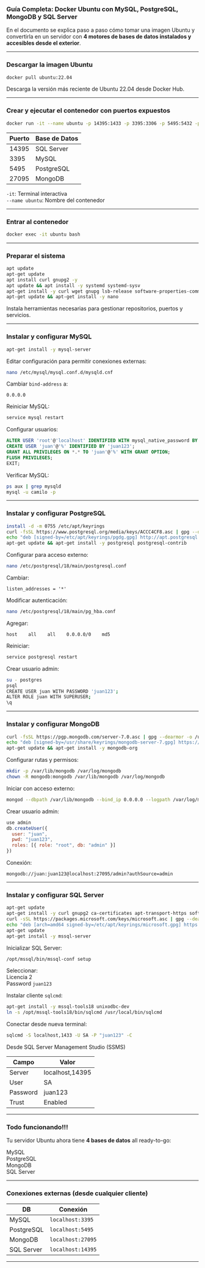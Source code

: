 
### Guía Completa: Docker Ubuntu con MySQL, PostgreSQL, MongoDB y SQL Server

En el documento se explica paso a paso cómo tomar una imagen Ubuntu y convertirla en un servidor con **4 motores de bases de datos instalados y accesibles desde el exterior**.

---

### Descargar la imagen Ubuntu

```bash
docker pull ubuntu:22.04
```

Descarga la versión más reciente de Ubuntu 22.04 desde Docker Hub.

---

### Crear y ejecutar el contenedor con puertos expuestos

```bash
docker run -it --name ubuntu -p 14395:1433 -p 3395:3306 -p 5495:5432 -p 27095:27017 ubuntu:22.04 bash
```

| Puerto | Base de Datos |
|--------|----------------|
| 14395  | SQL Server     |
| 3395   | MySQL          |
| 5495   | PostgreSQL     |
| 27095  | MongoDB        |

 `-it`: Terminal interactiva  
 `--name ubuntu`: Nombre del contenedor

---

### Entrar al contenedor

```bash
docker exec -it ubuntu bash
```

---

### Preparar el sistema

```bash
apt update
apt-get update
apt install curl gnupg2 -y
apt update && apt install -y systemd systemd-sysv
apt-get install -y curl wget gnupg lsb-release software-properties-common apt-transport-https ca-certificates vim net-tools iproute2 gnupg2
apt-get update && apt-get install -y nano
```

Instala herramientas necesarias para gestionar repositorios, puertos y servicios.

---

### Instalar y configurar MySQL

```bash
apt-get install -y mysql-server
```

Editar configuración para permitir conexiones externas:

```bash
nano /etc/mysql/mysql.conf.d/mysqld.cnf
```

 Cambiar `bind-address` a:

```
0.0.0.0
```

Reiniciar MySQL:

```bash
service mysql restart
```

Configurar usuarios:

```sql
ALTER USER 'root'@'localhost' IDENTIFIED WITH mysql_native_password BY 'juan123';
CREATE USER 'juan'@'%' IDENTIFIED BY 'juan123';
GRANT ALL PRIVILEGES ON *.* TO 'juan'@'%' WITH GRANT OPTION;
FLUSH PRIVILEGES;
EXIT;
```

Verificar MySQL:

```bash
ps aux | grep mysqld
mysql -u camilo -p
```

---

### Instalar y configurar PostgreSQL

```bash
install -d -m 0755 /etc/apt/keyrings
curl -fsSL https://www.postgresql.org/media/keys/ACCC4CF8.asc | gpg --dearmor -o /etc/apt/keyrings/pgdg.gpg
echo "deb [signed-by=/etc/apt/keyrings/pgdg.gpg] http://apt.postgresql.org/pub/repos/apt jammy-pgdg main" > /etc/apt/sources.list.d/pgdg.list
apt-get update && apt-get install -y postgresql postgresql-contrib
```

Configurar para acceso externo:

```bash
nano /etc/postgresql/18/main/postgresql.conf
```

Cambiar:

```
listen_addresses = '*'
```

Modificar autenticación:

```bash
nano /etc/postgresql/18/main/pg_hba.conf
```

Agregar:

```
host    all    all    0.0.0.0/0    md5
```

Reiniciar:

```bash
service postgresql restart
```

Crear usuario admin:

```bash
su - postgres
psql
CREATE USER juan WITH PASSWORD 'juan123';
ALTER ROLE juan WITH SUPERUSER;
\q
```

---

### Instalar y configurar MongoDB

```bash
curl -fsSL https://pgp.mongodb.com/server-7.0.asc | gpg --dearmor -o /usr/share/keyrings/mongodb-server-7.gpg
echo "deb [signed-by=/usr/share/keyrings/mongodb-server-7.gpg] https://repo.mongodb.org/apt/ubuntu jammy/mongodb-org/7.0 multiverse" | tee /etc/apt/sources.list.d/mongodb-org-7.0.list
apt-get update && apt-get install -y mongodb-org
```

Configurar rutas y permisos:

```bash
mkdir -p /var/lib/mongodb /var/log/mongodb
chown -R mongodb:mongodb /var/lib/mongodb /var/log/mongodb
```

Iniciar con acceso externo:

```bash
mongod --dbpath /var/lib/mongodb --bind_ip 0.0.0.0 --logpath /var/log/mongodb/mongod.log --fork
```

Crear usuario admin:

```js
use admin
db.createUser({
  user: "juan",
  pwd: "juan123",
  roles: [{ role: "root", db: "admin" }]
})
```

Conexión:

```
mongodb://juan:juan123@localhost:27095/admin?authSource=admin
```

---

### Instalar y configurar SQL Server

```bash
apt-get update
apt-get install -y curl gnupg2 ca-certificates apt-transport-https software-properties-common
curl -sSL https://packages.microsoft.com/keys/microsoft.asc | gpg --dearmor -o /etc/apt/keyrings/microsoft.gpg
echo "deb [arch=amd64 signed-by=/etc/apt/keyrings/microsoft.gpg] https://packages.microsoft.com/ubuntu/22.04/prod jammy main" > /etc/apt/sources.list.d/mssql-server.list
apt-get update
apt-get install -y mssql-server
```

Inicializar SQL Server:

```bash
/opt/mssql/bin/mssql-conf setup
```
Seleccionar:  
Licencia  2  
Password  `juan123`

Instalar cliente `sqlcmd`:

```bash
apt-get install -y mssql-tools18 unixodbc-dev
ln -s /opt/mssql-tools18/bin/sqlcmd /usr/local/bin/sqlcmd
```

Conectar desde nueva terminal:

```bash
sqlcmd -S localhost,1433 -U SA -P "juan123" -C
```

 Desde SQL Server Management Studio (SSMS)

| Campo | Valor |
|-------|------|
| Server | localhost,14395 |
| User | SA |
| Password | juan123 |
| Trust | Enabled  |

---

### Todo funcionando!!!

Tu servidor Ubuntu ahora tiene **4 bases de datos** all ready-to-go:

 MySQL  
 PostgreSQL  
 MongoDB  
 SQL Server  

---

### Conexiones externas (desde cualquier cliente)

| DB | Conexión |
|----|----------|
| MySQL | `localhost:3395` |
| PostgreSQL | `localhost:5495` |
| MongoDB | `localhost:27095` |
| SQL Server | `localhost:14395` |

---


